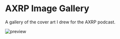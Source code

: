 # AXRP Image Gallery

A gallery of the cover art I drew for the AXRP podcast.

![preview](preview.png)

